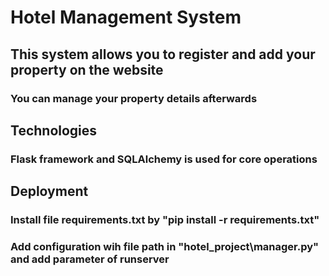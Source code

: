 # Hotel Management System
## This system allows you to register and add your property on the website
### You can manage your property details afterwards

## Technologies
### Flask framework and SQLAlchemy is used for core operations

## Deployment
### Install file requirements.txt by "pip install -r requirements.txt"
### Add configuration wih file path in "hotel_project\manager.py" and add parameter of runserver